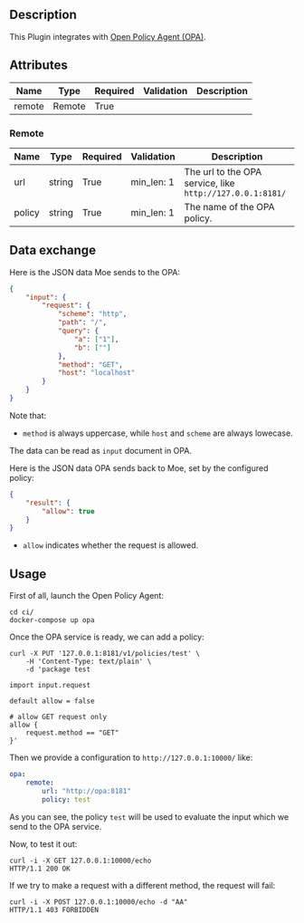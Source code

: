 ## Description

This Plugin integrates with [Open Policy Agent (OPA)](https://www.openpolicyagent.org).

## Attributes

| Name   | Type   | Required | Validation | Description |
|--------|--------|----------|------------|-------------|
| remote | Remote | True     |            |             |


### Remote

| Name   | Type   | Required | Validation | Description                                               |
|--------|--------|----------|------------|-----------------------------------------------------------|
| url    | string | True     | min_len: 1 | The url to the OPA service, like `http://127.0.0.1:8181/` |
| policy | string | True     | min_len: 1 | The name of the OPA policy.                               |

## Data exchange

Here is the JSON data Moe sends to the OPA:

```json
{
    "input": {
        "request": {
            "scheme": "http",
            "path": "/",
            "query": {
                "a": ["1"],
                "b": [""]
            },
            "method": "GET",
            "host": "localhost"
        }
    }
}
```

Note that:

* `method` is always uppercase, while `host` and `scheme` are always lowecase.

The data can be read as `input` document in OPA.

Here is the JSON data OPA sends back to Moe, set by the configured policy:

```json
{
    "result": {
        "allow": true
    }
}
```

* `allow` indicates whether the request is allowed.

## Usage

First of all, launch the Open Policy Agent:

```shell
cd ci/
docker-compose up opa
```

Once the OPA service is ready, we can add a policy:

```shell
curl -X PUT '127.0.0.1:8181/v1/policies/test' \
    -H 'Content-Type: text/plain' \
    -d 'package test

import input.request

default allow = false

# allow GET request only
allow {
    request.method == "GET"
}'
```

Then we provide a configuration to `http://127.0.0.1:10000/` like:

```yaml
opa:
    remote:
        url: "http://opa:8181"
        policy: test
```

As you can see, the policy `test` will be used to evaluate the input which we send to the OPA service.

Now, to test it out:

```shell
curl -i -X GET 127.0.0.1:10000/echo
HTTP/1.1 200 OK
```

If we try to make a request with a different method, the request will fail:

```
curl -i -X POST 127.0.0.1:10000/echo -d "AA"
HTTP/1.1 403 FORBIDDEN
```
